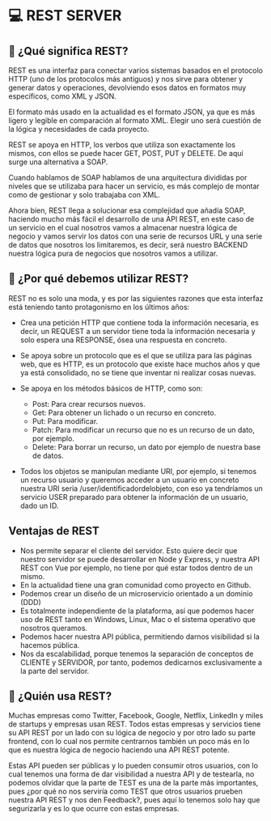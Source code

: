 # 💻 REST SERVER

## 🧠 ¿Qué significa REST?

REST es una interfaz para conectar varios sistemas basados en el protocolo HTTP (uno de los protocolos más antiguos) y nos sirve para obtener y generar datos y operaciones, devolviendo esos datos en formatos muy específicos, como XML y JSON.

El formato más usado en la actualidad es el formato JSON, ya que es más ligero y legible en comparación al formato XML. Elegir uno será cuestión de la lógica y necesidades de cada proyecto.

REST se apoya en HTTP, los verbos que utiliza son exactamente los mismos, con ellos se puede hacer GET, POST, PUT y DELETE. De aquí surge una alternativa a SOAP.

Cuando hablamos de SOAP hablamos de una arquitectura divididas por niveles que se utilizaba para hacer un servicio, es más complejo de montar como de gestionar y solo trabajaba con XML.

Ahora bien, REST llega a solucionar esa complejidad que añadía SOAP, haciendo mucho más fácil el desarrollo de una API REST, en este caso de un servicio en el cual nosotros vamos a almacenar nuestra lógica de negocio y vamos servir los datos con una serie de recursos URL y una serie de datos que nosotros los limitaremos, es decir, será nuestro BACKEND nuestra lógica pura de negocios que nosotros vamos a utilizar.

## 🧠 ¿Por qué debemos utilizar REST?

REST no es solo una moda, y es por las siguientes razones que esta interfaz está teniendo tanto protagonismo en los últimos años:

- Crea una petición HTTP que contiene toda la información necesaria, es decir, un REQUEST a un servidor tiene toda la información necesaria y solo espera una RESPONSE, ósea una respuesta en concreto.

- Se apoya sobre un protocolo que es el que se utiliza para las páginas web, que es HTTP, es un protocolo que existe hace muchos años y que ya está consolidado, no se tiene que inventar ni realizar cosas nuevas.

- Se apoya en los métodos básicos de HTTP, como son:

    - Post: Para crear recursos nuevos.
    - Get: Para obtener un lichado o un recurso en concreto.
    - Put: Para modificar.
    - Patch: Para modificar un recurso que no es un recurso de un dato, por ejemplo.
    - Delete: Para borrar un recurso, un dato por ejemplo de nuestra base de datos.

- Todos los objetos se manipulan mediante URI, por ejemplo, si tenemos un recurso usuario y queremos acceder a un usuario en concreto nuestra URI seria /user/identificadordelobjeto, con eso ya tendríamos un servicio USER preparado para obtener la información de un usuario, dado un ID.

## Ventajas de REST

 - Nos permite separar el cliente del servidor. Esto quiere decir que nuestro servidor se puede desarrollar en Node y Express, y nuestra API REST con Vue por ejemplo, no tiene por qué estar todos dentro de un mismo.
 - En la actualidad tiene una gran comunidad como proyecto en Github.
 - Podemos crear un diseño de un microservicio orientado a un dominio (DDD)
 - Es totalmente independiente de la plataforma, así que podemos hacer uso de REST tanto en Windows, Linux, Mac o el sistema operativo que nosotros queramos.
 - Podemos hacer nuestra API pública, permitiendo darnos visibilidad si la hacemos pública.
 - Nos da escalabilidad, porque tenemos la separación de conceptos de CLIENTE y SERVIDOR, por tanto, podemos dedicarnos exclusivamente a la parte del servidor.

 ## 🧠 ¿Quién usa REST?

 Muchas empresas como Twitter, Facebook, Google, Netflix, LinkedIn y miles de startups y empresas usan REST. Todos estas empresas y servicios tiene su API REST por un lado con su lógica de negocio y por otro lado su parte frontend, con lo cual nos permite centrarnos también un poco más en lo que es nuestra lógica de negocio haciendo una API REST potente.

Estas API pueden ser públicas y lo pueden consumir otros usuarios, con lo cual tenemos una forma de dar visibilidad a nuestra API y de testearla, no podemos olvidar que la parte de TEST es una de la parte más importantes, pues ¿por qué no nos serviría como TEST que otros usuarios prueben nuestra API REST y nos den Feedback?, pues aquí lo tenemos solo hay que segurizarla y es lo que ocurre con estas empresas.